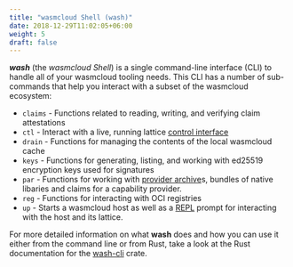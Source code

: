 ```yaml
---
title: "wasmcloud Shell (wash)"
date: 2018-12-29T11:02:05+06:00
weight: 5
draft: false
---
```


**_wash_** (the _wasmcloud Shell_) is a single command-line interface (CLI) to handle all of your wasmcloud tooling needs. This CLI has a number of sub-commands that help you interact with a subset of the wasmcloud ecosystem:

* `claims` - Functions related to reading, writing, and verifying claim attestations
* `ctl` - Interact with a live, running lattice [control interface](https://crates.io/crates/wasmcloud-control-interface)
* `drain` - Functions for managing the contents of the local wasmcloud cache
* `keys` - Functions for generating, listing, and working with ed25519 encryption keys used for signatures
* `par` - Functions for working with [provider archive](../host-runtime/provider-archive)s, bundles of native libaries and claims for a capability provider.
* `reg` - Functions for interacting with OCI registries
* `up` - Starts a wasmcloud host as well as a [REPL](https://en.wikipedia.org/wiki/Read%E2%80%93eval%E2%80%93print_loop) prompt for interacting with the host and its lattice.

For more detailed information on what **wash** does and how you can use it either from the command line or from Rust, take a look at the Rust documentation for the [wash-cli](https://crates.io/crates/wash-cli) crate.
